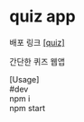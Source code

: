 # quiz app

배포 링크 [[quiz]](https://quiz-edu.shop/)

간단한 퀴즈 웹앱

[Usage]     
#dev       
npm i      
npm start
